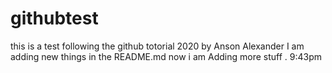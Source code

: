 # githubtest
this is a  test following the github totorial 2020 by Anson Alexander
I am adding new things in the README.md
now i am Adding more stuff . 9:43pm
